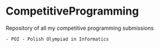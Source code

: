 # CompetitiveProgramming
Repository of all my competitive programming submissions

    - POI - Polish Olympiad in Informatics
